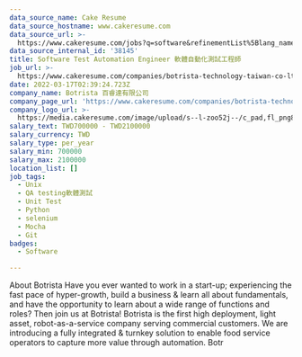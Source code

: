 ```yaml
---
data_source_name: Cake Resume
data_source_hostname: www.cakeresume.com
data_source_url: >-
  https://www.cakeresume.com/jobs?q=software&refinementList%5Blang_name%5D%5B0%5D=English&refinementList%5Bsalary_type%5D=per_year&range%5Bsalary_range%5D%5Bmin%5D=1000000&page=2
data_source_internal_id: '38145'
title: Software Test Automation Engineer 軟體自動化測試工程師
job_url: >-
  https://www.cakeresume.com/companies/botrista-technology-taiwan-co-ltd/jobs/software-qa-engineer-9a0c89
date: 2022-03-17T02:39:24.723Z
company_name: Botrista 百睿達有限公司
company_page_url: 'https://www.cakeresume.com/companies/botrista-technology-taiwan-co-ltd'
company_logo_url: >-
  https://media.cakeresume.com/image/upload/s--l-zoo52j--/c_pad,fl_png8,h_200,w_200/v1652347799/i1jshlwi6nf5qhbzeguz.png
salary_text: TWD700000 - TWD2100000
salary_currency: TWD
salary_type: per_year
salary_min: 700000
salary_max: 2100000
location_list: []
job_tags:
  - Unix
  - QA testing軟體測試
  - Unit Test
  - Python
  - selenium
  - Mocha
  - Git
badges:
  - Software

---
```


About Botrista Have you ever wanted to work in a start-up; experiencing the fast pace of hyper-growth, build a business & learn all about fundamentals, and have the opportunity to learn about a wide range of functions and roles? Then join us at Botrista! Botrista is the first high deployment, light asset, robot-as-a-service company serving commercial customers. We are introducing a fully integrated & turnkey solution to enable food service operators to capture more value through automation. Botr